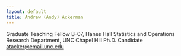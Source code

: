 ```yaml
---
layout: default
title: Andrew (Andy) Ackerman
---
```


Graduate Teaching Fellow
B-07, Hanes Hall Statistics and Operations Research Department, UNC Chapel Hill
Ph.D. Candidate
atacker@email.unc.edu


